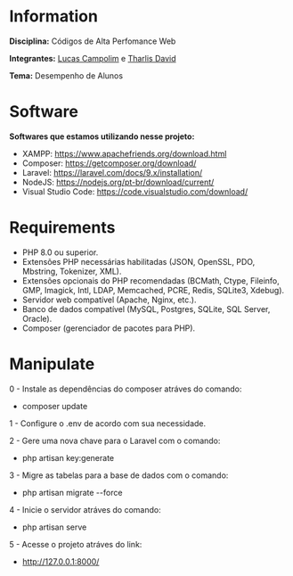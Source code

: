 # Information

**Disciplina:** Códigos de Alta Perfomance Web

**Integrantes:** [Lucas Campolim](https://github.com/lucascampolimm) e [Tharlis David](https://github.com/tharlisdavid)

**Tema:** Desempenho de Alunos

# Software

**Softwares que estamos utilizando nesse projeto:**
- XAMPP: https://www.apachefriends.org/download.html
- Composer: https://getcomposer.org/download/
- Laravel: https://laravel.com/docs/9.x/installation/
- NodeJS: https://nodejs.org/pt-br/download/current/
- Visual Studio Code: https://code.visualstudio.com/download/

# Requirements

- PHP 8.0 ou superior.
- Extensões PHP necessárias habilitadas (JSON, OpenSSL, PDO, Mbstring, Tokenizer, XML).
- Extensões opcionais do PHP recomendadas (BCMath, Ctype, Fileinfo, GMP, Imagick, Intl, LDAP, Memcached, PCRE, Redis, SQLite3, Xdebug).
- Servidor web compatível (Apache, Nginx, etc.).
- Banco de dados compatível (MySQL, Postgres, SQLite, SQL Server, Oracle).
- Composer (gerenciador de pacotes para PHP).

# Manipulate

0 - Instale as dependências do composer atráves do comando:
- composer update

1 - Configure o .env de acordo com sua necessidade.

2 - Gere uma nova chave para o Laravel com o comando:
- php artisan key:generate

3 - Migre as tabelas para a base de dados com o comando:
- php artisan migrate --force

4 - Inicie o servidor atráves do comando:
- php artisan serve

5 - Acesse o projeto atráves do link:
- http://127.0.0.1:8000/
